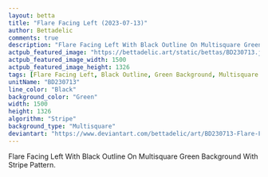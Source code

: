 ```yaml
---
layout: betta
title: "Flare Facing Left (2023-07-13)"
author: Bettadelic
comments: true
description: "Flare Facing Left With Black Outline On Multisquare Green Background With Stripe Pattern."
actpub_featured_image: "https://bettadelic.art/static/bettas/BD230713.jpg"
actpub_featured_image_width: 1500
actpub_featured_image_height: 1326
tags: [Flare Facing Left, Black Outline, Green Background, Multisquare Background Pattern, Stripe Pattern, July 2023]
unitName: "BD230713"
line_color: "Black"
background_color: "Green"
width: 1500
height: 1326
algorithm: "Stripe"
background_type: "Multisquare"
deviantart: "https://www.deviantart.com/bettadelic/art/BD230713-Flare-Facing-Left-2023-07-13-971810383"
---
```


Flare Facing Left With Black Outline On Multisquare Green Background With Stripe Pattern.

